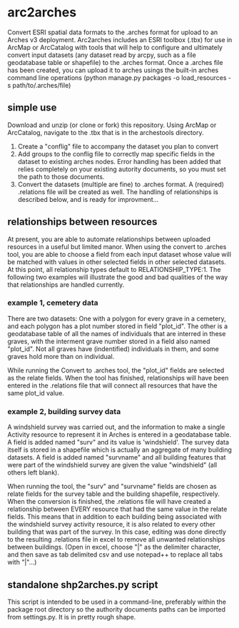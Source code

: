 # arc2arches
Convert ESRI spatial data formats to the .arches format for upload to an Arches v3 deployment. Arc2arches includes an ESRI toolbox (.tbx) for use in ArcMap or ArcCatalog with tools that will help to configure and ultimately convert input datasets (any dataset read by arcpy, such as a file geodatabase table or shapefile) to the .arches format.  Once a .arches file has been created, you can upload it to arches usings the built-in arches command line operations (python manage.py packages -o load_resources -s path/to/.arches/file)

## simple use
Download and unzip (or clone or fork) this repository.  Using ArcMap or ArcCatalog, navigate to the .tbx that is in the archestools directory.

1. Create a "conflig" file to accompany the dataset you plan to convert
2. Add groups to the conflig file to correctly map specific fields in the dataset to existing arches nodes.  Error handling has been added that relies completely on your existing autority documents, so you must set the path to those documents.
3. Convert the datasets (multiple are fine) to .arches format. A (required) .relations file will be created as well.  The handling of relationships is described below, and is ready for improvment...

## relationships between resources
At present, you are able to automate relationships between uploaded resources in a useful but limited manor. When using the convert to .arches tool, you are able to choose a field from each input dataset whose value will be matched with values in other selected fields in other selected datasets.  At this point, all relationship types default to RELATIONSHIP_TYPE:1.  The following two examples will illustrate the good and bad qualities of the way that relationships are handled currently.

### example 1, cemetery data
There are two datasets: One with a polygon for every grave in a cemetery, and each polygon has a plot number stored in field "plot_id". The other is a geodatabase table of all the names of individuals that are interred in these graves, with the interment grave number stored in a field also named "plot_id".  Not all graves have (indentified) individuals in them, and some graves hold more than on individual.

While running the Convert to .arches tool, the "plot_id" fields are selected as the relate fields.  When the tool has finished, relationships will have been entered in the .relations file that will connect all resources that have the same plot_id value.

### example 2, building survey data
A windshield survey was carried out, and the information to make a single Activity resource to represent it in Arches is entered in a geodatabase table.  A field is added named "surv" and its value is 'windshield'.  The survey data itself is stored in a shapefile which is actually an aggregate of many building datasets. A field is added named "survname" and all building features that were part of the windshield survey are given the value "windshield" (all others left blank).

When running the tool, the "surv" and "survname" fields are chosen as relate fields for the survey table and the building shapefile, respectively.  When the conversion is finished, the .relations file will have created a relationship between EVERY resource that had the same value in the relate fields.  This means that in addition to each building being associated with the windshield survey activity resource, it is also related to every other building that was part of the survey.  In this case, editing was done directly to the resulting .relations file in excel to remove all unwanted relationships between buildings. (Open in excel, choose "|" as the delimiter character, and then save as tab delimited csv and use notepad++ to replace all tabs with "|"...)

## standalone shp2arches.py script
This script is intended to be used in a command-line, preferably within the package root directory so the authority documents paths can be imported from settings.py.  It is in pretty rough shape.